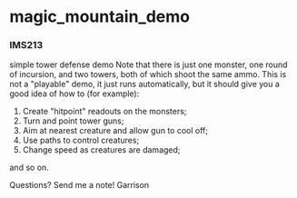 # magic_mountain_demo
### IMS213

simple tower defense demo
Note that there is just one monster, one round of incursion, and two towers, both of which shoot the same ammo.
This is not a "playable" demo, it just runs automatically, but it should give you a good idea of how to (for example):
1.  Create "hitpoint" readouts on the monsters;
2.  Turn and point tower guns;
3.  Aim at nearest creature and allow gun to cool off;
4.  Use paths to control creatures;
5.  Change speed as creatures are damaged;

and so on.

Questions?  Send me a note!
Garrison
